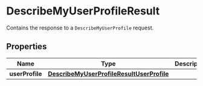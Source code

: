 

# DescribeMyUserProfileResult

Contains the response to a <code>DescribeMyUserProfile</code> request.

## Properties

| Name | Type | Description | Notes |
|------------ | ------------- | ------------- | -------------|
|**userProfile** | [**DescribeMyUserProfileResultUserProfile**](DescribeMyUserProfileResultUserProfile.md) |  |  [optional] |



